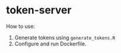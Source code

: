 # token-server

How to use:

1) Generate tokens using `generate_tokens.R`
2) Configure and run Dockerfile.
